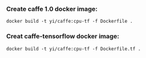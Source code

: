 ### Create caffe 1.0 docker image:
```
docker build -t yi/caffe:cpu-tf -f Dockerfile .
```

### Creat caffe-tensorflow docker image:
```
docker build -t yi/caffe:cpu-tf -f Dockerfile.tf .
```
